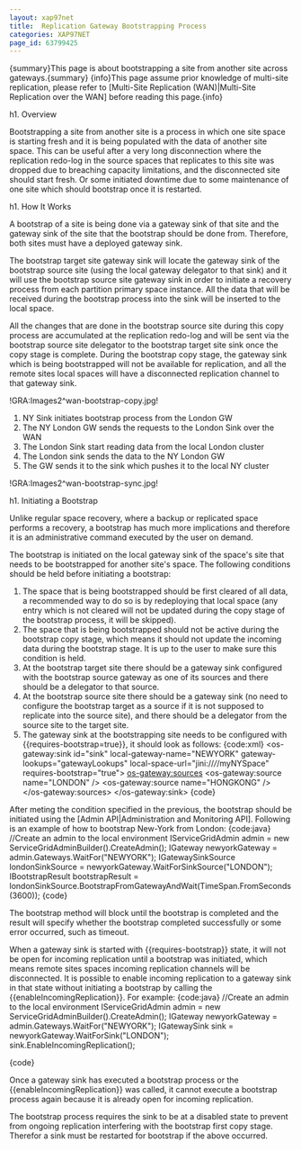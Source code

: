 ```yaml
---
layout: xap97net
title:  Replication Gateway Bootstrapping Process
categories: XAP97NET
page_id: 63799425
---
```


{summary}This page is about bootstrapping a site from another site across gateways.{summary}
{info}This page assume prior knowledge of multi-site replication, please refer to [Multi-Site Replication (WAN)|Multi-Site Replication over the WAN] before reading this page.{info}

h1. Overview

Bootstrapping a site from another site is a process in which one site space is starting fresh and it is being populated with the data of another site space. This can be useful after a very long disconnection where the replication redo-log in the source spaces that replicates to this site was dropped due to breaching capacity limitations, and the disconnected site should start fresh. Or some initiated downtime due to some maintenance of one site which should bootstrap once it is restarted.

h1. How It Works

A bootstrap of a site is being done via a gateway sink of that site and the gateway sink of the site that the bootstrap should be done from. Therefore, both sites must have a deployed gateway sink.

The bootstrap target site gateway sink will locate the gateway sink of the bootstrap source site (using the local gateway delegator to that sink) and it will use the bootstrap source site gateway sink in order to initiate a recovery process from each partition primary space instance. All the data that will be received during the bootstrap process into the sink will be inserted to the local space.

All the changes that are done in the bootstrap source site during this copy process are accumulated at the replication redo-log and will be sent via the bootstrap source site delegator to the bootstrap target site sink once the copy stage is complete. During the bootstrap copy stage, the gateway sink which is being bootstrapped will not be available for replication, and all the remote sites local spaces will have a disconnected replication channel to that gateway sink.

!GRA:Images2^wan-bootstrap-copy.jpg!
1. NY Sink initiates bootstrap process from the London GW
2. The NY London GW sends the requests to the London Sink over the WAN
3. The London Sink start reading data from the local London cluster
4. The London sink sends the data to the NY London GW
5. The GW sends it to the sink which pushes it to the local NY cluster

!GRA:Images2^wan-bootstrap-sync.jpg!

h1. Initiating a Bootstrap

Unlike regular space recovery, where a backup or replicated space performs a recovery, a bootstrap has much more implications and therefore it is an administrative command executed by the user on demand.

The bootstrap is initiated on the local gateway sink of the space's site that needs to be bootstrapped for another site's space. The following conditions should be held before initiating a bootstrap:
1. The space that is being bootstrapped should be first cleared of all data, a recommended way to do so is by redeploying that local space (any entry which is not cleared will not be updated during the copy stage of the bootstrap process, it will be skipped).
2. The space that is being bootstrapped should not be active during the bootstrap copy stage, which means it should not update the incoming data during the bootstrap stage. It is up to the user to make sure this condition is held.
3. At the bootstrap target site there should be a gateway sink configured with the bootstrap source gateway as one of its sources and there should be a delegator to that source.
4. At the bootstrap source site there should be a gateway sink (no need to configure the bootstrap target as a source if it is not supposed to replicate into the source site), and there should be a delegator from the source site to the target site.
5. The gateway sink at the bootstrapping site needs to be configured with {{requires-bootstrap=true}}, it should look as follows:
{code:xml}
<os-gateway:sink id="sink" local-gateway-name="NEWYORK"
  gateway-lookups="gatewayLookups"
  local-space-url="jini://*/*/myNYSpace" requires-bootstrap="true">
  <os-gateway:sources>
    <os-gateway:source name="LONDON" />
    <os-gateway:source name="HONGKONG" />
  </os-gateway:sources>
</os-gateway:sink>
{code}

After meting the condition specified in the previous, the bootstrap should be initiated using the [Admin API|Administration and Monitoring API].
Following is an example of how to bootstrap New-York from London:
{code:java}
//Create an admin to the local environment
IServiceGridAdmin admin =  new ServiceGridAdminBuilder().CreateAdmin();
IGateway newyorkGateway = admin.Gateways.WaitFor("NEWYORK");
IGatewaySinkSource londonSinkSource = newyorkGateway.WaitForSinkSource("LONDON");
IBootstrapResult bootstrapResult = londonSinkSource.BootstrapFromGatewayAndWait(TimeSpan.FromSeconds(3600));
{code}

The bootstrap method will block until the bootstrap is completed and the result will specify whether the bootstrap completed successfully or some error occurred, such as timeout.

When a gateway sink is started with {{requires-bootstrap}} state, it will not be open for incoming replication until a bootstrap was initiated, which means remote sites spaces incoming replication channels will be disconnected. It is possible to enable incoming replication to a gateway sink in that state without initiating a bootstrap by calling the {{enableIncomingReplication}}. For example:
{code:java}
//Create an admin to the local environment
IServiceGridAdmin admin =  new ServiceGridAdminBuilder().CreateAdmin();
IGateway newyorkGateway = admin.Gateways.WaitFor("NEWYORK");
IGatewaySink sink = newyorkGateway.WaitForSink("LONDON");
sink.EnableIncomingReplication();

{code}

Once a gateway sink has executed a bootstrap process or the {{enableIncomingReplication}} was called, it cannot execute a bootstrap process again because it is already open for incoming replication.

The bootstrap process requires the sink to be at a disabled state to prevent from ongoing replication interfering with the bootstrap first copy stage. Therefor a sink must be restarted for bootstrap if the above occurred.